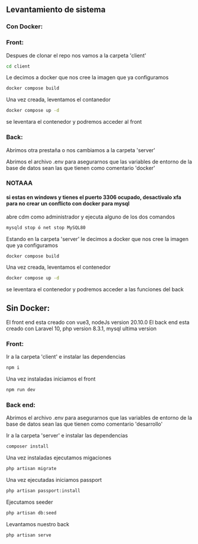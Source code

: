 ## Levantamiento de sistema

### Con Docker:
### Front:
Despues de clonar el repo nos vamos a la carpeta 'client'

```sh
cd client
```
Le decimos a docker que nos cree la imagen que ya configuramos

```sh
docker compose build
```
Una vez creada, leventamos el contanedor

```sh
docker compose up -d
```
se leventara el contenedor y podremos acceder al front


### Back:
Abrimos otra prestaña o nos cambiamos a la carpeta 'server'

Abrimos el archivo .env para asegurarnos que las variables de entorno de la base de datos sean las que tienen como comentario 'docker'

### NOTAAA
  #### si estas en windows y tienes el puerto 3306 ocupado, desactivalo xfa para no crear un conflicto con docker para mysql
  abre cdm como administrador y ejecuta alguno de los dos comandos
```sh
mysqld stop ó net stop MySQL80
```

Estando en la carpeta 'server' le decimos a docker que nos cree la imagen que ya configuramos

```sh
docker compose build
```
Una vez creada, leventamos el contenedor

```sh
docker compose up -d
```
se leventara el contenedor y podremos acceder a las funciones del back


## Sin Docker:
El front end esta creado con vue3, nodeJs version 20.10.0
El back end esta creado con Laravel 10, php version 8.3.1, mysql ultima version

### Front: 
Ir a la carpeta 'client' e instalar las dependencias
```sh
npm i
```
Una vez instaladas iniciamos el front
```sh
npm run dev
```

### Back end: 
Abrimos el archivo .env para asegurarnos que las variables de entorno de la base de datos sean las que tienen como comentario 'desarrollo'

Ir a la carpeta 'server' e instalar las dependencias

```sh
composer install
```
Una vez instaladas ejecutamos migaciones
```sh
php artisan migrate
```
Una vez ejecutadas iniciamos passport
```sh
php artisan passport:install
```
Ejecutamos seeder
```sh
php artisan db:seed
```
Levantamos nuestro back
```sh
php artisan serve
```


